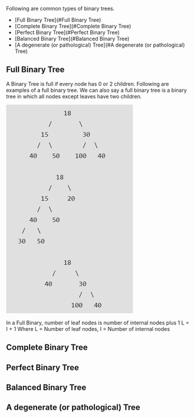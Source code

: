 Following are common types of binary trees.

- [Full Binary Tree](#Full Binary Tree)
- [Complete Binary Tree](#Complete Binary Tree)
- [Perfect Binary Tree](#Perfect Binary Tree)
- [Balanced Binary Tree](#Balanced Binary Tree)
- [A degenerate (or pathological) Tree](#A degenerate (or pathological) Tree)

## Full Binary Tree
A Binary Tree is full if every node has 0 or 2 children. Following are examples of a full binary tree. We can also say a full binary tree is a binary tree in which all nodes except leaves have two children.

![FullBinaryTree](/images/fullBinaryTree.png)

In a Full Binary, number of leaf nodes is number of internal nodes plus 1
       L = I + 1
Where L = Number of leaf nodes, I = Number of internal nodes

## Complete Binary Tree

## Perfect Binary Tree

## Balanced Binary Tree

## A degenerate (or pathological) Tree
